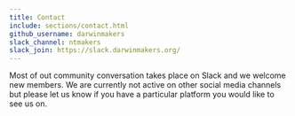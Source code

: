 ```yaml
---
title: Contact
include: sections/contact.html
github_username: darwinmakers
slack_channel: ntmakers
slack_join: https://slack.darwinmakers.org/
---
```

Most of out community conversation takes place on Slack and we welcome new members. We are currently not active on other social media channels but please let us know if you have a particular platform you would like to see us on.
